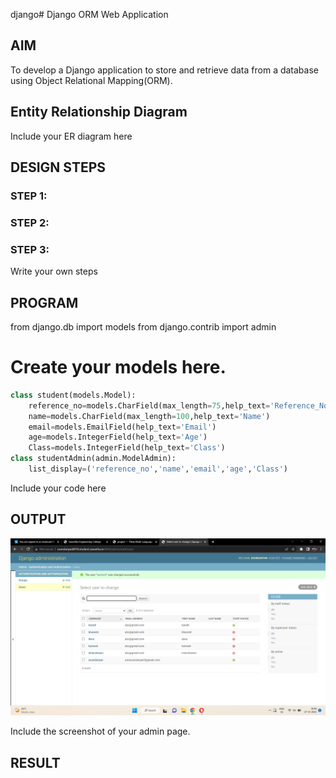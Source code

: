 django# Django ORM Web Application

## AIM
To develop a Django application to store and retrieve data from a database using Object Relational Mapping(ORM).

## Entity Relationship Diagram

Include your ER diagram here

## DESIGN STEPS

### STEP 1:

### STEP 2:

### STEP 3:

Write your own steps

## PROGRAM

from django.db import models
from django.contrib import admin
# Create your models here.
```python
class student(models.Model):
    reference_no=models.CharField(max_length=75,help_text='Reference_No.')
    name=models.CharField(max_length=100,help_text='Name')
    email=models.EmailField(help_text='Email')
    age=models.IntegerField(help_text='Age')
    Class=models.IntegerField(help_text='Class')
class studentAdmin(admin.ModelAdmin):
    list_display=('reference_no','name','email','age','Class')

```

Include your code here

## OUTPUT
![model](webexp2.png)

Include the screenshot of your admin page.


## RESULT

